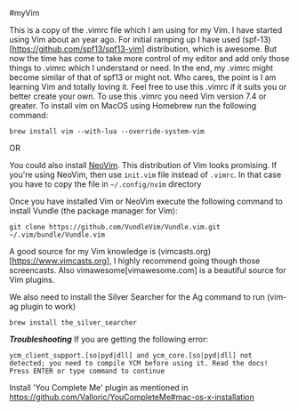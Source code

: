 #myVim

This is a copy of the .vimrc file which I am using for my Vim. I have started using Vim about an year ago. For initial ramping up I have used (spf-13)[https://github.com/spf13/spf13-vim] distribution, which is awesome.
But now the time has come to take more control of my editor and add only those things to .vimrc which I understand or need. In the end, my .vimrc might become similar of that of spf13 or might not. Who cares, the point is I am learning Vim and totally loving it.
Feel free to use this .vimrc if it suits you or better create your own. To use this .vimrc you need Vim version 7.4 or greater. To install vim on MacOS using Homebrew run the following command:

```
brew install vim --with-lua --override-system-vim
```

OR

You could also install [NeoVim](https://neovim.io/). This distribution of Vim looks promising. If you're using NeoVim, then use `init.vim` file instead of `.vimrc`. In that case you have to copy the file in `~/.config/nvim` directory

Once you have installed Vim or NeoVim execute the following command to install Vundle (the package manager for Vim):

```
git clone https://github.com/VundleVim/Vundle.vim.git ~/.vim/bundle/Vundle.vim
```

A good source for my Vim knowledge is (vimcasts.org)[https://www.vimcasts.org], I highly recommend going though those screencasts. Also vimawesome[vimawesome.com] is a beautiful source for Vim plugins.

We also need to install the Silver Searcher for the Ag command to run (vim-ag plugin to work)

```
brew install the_silver_searcher
```

***Troubleshooting***
If you are getting the following error:

```
ycm_client_support.[so|pyd|dll] and ycm_core.[so|pyd|dll] not detected; you need to compile YCM before using it. Read the docs!
Press ENTER or type command to continue
```
Install 'You Complete Me' plugin as mentioned in https://github.com/Valloric/YouCompleteMe#mac-os-x-installation

